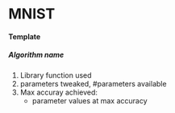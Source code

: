 # MNIST
<h4>Template</h4>
<h5>Algorithm name</h5>
  <ol>
  <li>Library function used</li>
  <li>parameters tweaked, #parameters available</li>
  <li>Max accuray achieved:
       <ul>
       <li> parameter values at max accuracy</li>
       </ul>
  
  </li>
  </ol>
